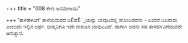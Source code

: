 +++
title = "008 ಕೇಳು ಜನಮೇಜಯ"

+++
'ತಾಳಹಳವಿಗೆ' ತಾಳೆಯಮರದ ಚಿÉಹೆÉ್ನಯನ್ನು ಬಾವುಟದಲ್ಲಿ ಹೊಂದಿದವನು - ಎಂದರೆ ಬಲರಾಮ ಎಂಬುದು ಇಲ್ಲಿನ ಅರ್ಥ. ಭೀಷ್ಮನಿಗೂ ಇದೇ ಗುರುತಿನ ಬಾವುಟವಿದೆ. ಹಾಗಾಗಿ ಅವನು ಸಹ ತಾಳಹಳವಿಗೆಯವನೇ ಆಗುತ್ತಾನೆ.